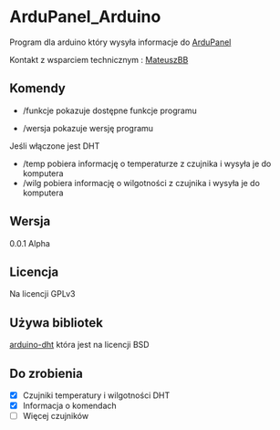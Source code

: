 # ArduPanel_Arduino
Program dla arduino który wysyła informacje do [ArduPanel](https://github.com/mateuszpiela/ArduPanel/)

Kontakt z wsparciem technicznym : [MateuszBB](https://mateuszbb.tk/viewforum.php?f=17)
## Komendy
- /funkcje pokazuje dostępne funkcje programu

- /wersja pokazuje wersję programu

Jeśli włączone jest DHT

- /temp pobiera informację o temperaturze z czujnika i wysyła je do komputera
- /wilg pobiera informację o wilgotności z czujnika i wysyła je do komputera
## Wersja
0.0.1 Alpha
## Licencja
Na licencji GPLv3
## Używa bibliotek
[arduino-dht](https://github.com/markruys/arduino-DHT) która jest na licencji BSD
## Do zrobienia
- [X] Czujniki temperatury i wilgotności DHT
- [X] Informacja o komendach
- [ ] Więcej czujników
